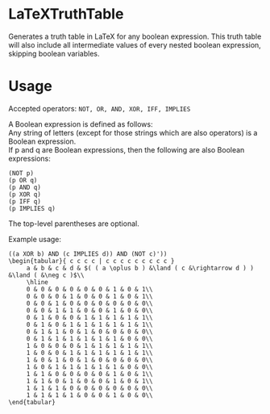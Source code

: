 # LaTeXTruthTable
Generates a truth table in LaTeX for any boolean expression. This truth table will also include all intermediate values of every nested boolean expression, skipping boolean variables.

# Usage
Accepted operators:
`NOT, OR, AND, XOR, IFF, IMPLIES`

A Boolean expression is defined as follows:  
Any string of letters (except for those strings which are also operators) is a Boolean expression.  
If p and q are Boolean expressions, then the following are also Boolean expressions:
```
(NOT p)
(p OR q)
(p AND q)
(p XOR q)
(p IFF q)
(p IMPLIES q)
```

The top-level parentheses are optional.

Example usage:  
```
((a XOR b) AND (c IMPLIES d)) AND (NOT c)'))
\begin{tabular}{ c c c c | c c c c c c c c c }
	 a & b & c & d & $( ( a \oplus b ) &\land ( c &\rightarrow d ) ) &\land ( &\neg c )$\\
	 \hline
	 0 & 0 & 0 & 0 & 0 & 0 & 1 & 0 & 1\\
	 0 & 0 & 0 & 1 & 0 & 0 & 1 & 0 & 1\\
	 0 & 0 & 1 & 0 & 0 & 0 & 0 & 0 & 0\\
	 0 & 0 & 1 & 1 & 0 & 0 & 1 & 0 & 0\\
	 0 & 1 & 0 & 0 & 1 & 1 & 1 & 1 & 1\\
	 0 & 1 & 0 & 1 & 1 & 1 & 1 & 1 & 1\\
	 0 & 1 & 1 & 0 & 1 & 0 & 0 & 0 & 0\\
	 0 & 1 & 1 & 1 & 1 & 1 & 1 & 0 & 0\\
	 1 & 0 & 0 & 0 & 1 & 1 & 1 & 1 & 1\\
	 1 & 0 & 0 & 1 & 1 & 1 & 1 & 1 & 1\\
	 1 & 0 & 1 & 0 & 1 & 0 & 0 & 0 & 0\\
	 1 & 0 & 1 & 1 & 1 & 1 & 1 & 0 & 0\\
	 1 & 1 & 0 & 0 & 0 & 0 & 1 & 0 & 1\\
	 1 & 1 & 0 & 1 & 0 & 0 & 1 & 0 & 1\\
	 1 & 1 & 1 & 0 & 0 & 0 & 0 & 0 & 0\\
	 1 & 1 & 1 & 1 & 0 & 0 & 1 & 0 & 0\\
\end{tabular}
```

